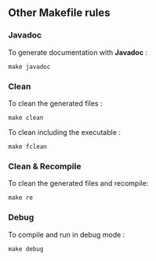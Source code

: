 ## Other Makefile rules

### Javadoc
To generate documentation with **Javadoc** :
```
make javadoc
```

### Clean
To clean the generated files :
```
make clean
```

To clean including the executable :
```
make fclean
```

### Clean & Recompile

To clean the generated files and recompile:
```
make re
```

### Debug

To compile and run in debug mode :

```
make debug
```
